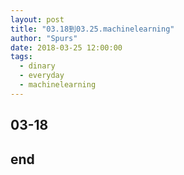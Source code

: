 ```yaml
---
layout: post
title: "03.18到03.25.machinelearning"
author: "Spurs"
date: 2018-03-25 12:00:00
tags:
  - dinary
  - everyday
  - machinelearning
---
```


## 03-18







## end

